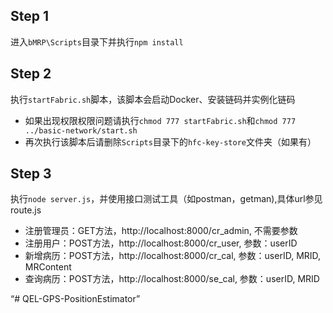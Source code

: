 ## Step 1
进入`bMRP\Scripts`目录下并执行`npm install`

## Step 2
执行`startFabric.sh`脚本，该脚本会启动Docker、安装链码并实例化链码
+ 如果出现权限权限问题请执行`chmod 777 startFabric.sh`和`chmod 777 ../basic-network/start.sh`
+ 再次执行该脚本后请删除`Scripts`目录下的`hfc-key-store`文件夹（如果有）

## Step 3
执行`node server.js`，并使用接口测试工具（如postman，getman),具体url参见route.js
+ 注册管理员：GET方法，http://localhost:8000/cr_admin, 不需要参数
+ 注册用户：POST方法，http://localhost:8000/cr_user, 参数：userID
+ 新增病历：POST方法，http://localhost:8000/cr_cal, 参数：userID, MRID, MRContent
+ 查询病历：POST方法，http://localhost:8000/se_cal, 参数：userID, MRID

“# QEL-GPS-PositionEstimator”
